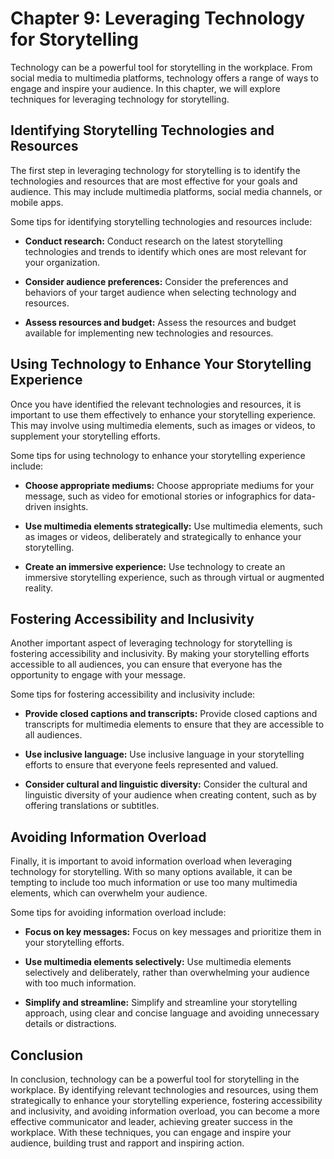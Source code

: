 Chapter 9: Leveraging Technology for Storytelling
=================================================

Technology can be a powerful tool for storytelling in the workplace. From social media to multimedia platforms, technology offers a range of ways to engage and inspire your audience. In this chapter, we will explore techniques for leveraging technology for storytelling.

Identifying Storytelling Technologies and Resources
---------------------------------------------------

The first step in leveraging technology for storytelling is to identify the technologies and resources that are most effective for your goals and audience. This may include multimedia platforms, social media channels, or mobile apps.

Some tips for identifying storytelling technologies and resources include:

* **Conduct research:** Conduct research on the latest storytelling technologies and trends to identify which ones are most relevant for your organization.

* **Consider audience preferences:** Consider the preferences and behaviors of your target audience when selecting technology and resources.

* **Assess resources and budget:** Assess the resources and budget available for implementing new technologies and resources.

Using Technology to Enhance Your Storytelling Experience
--------------------------------------------------------

Once you have identified the relevant technologies and resources, it is important to use them effectively to enhance your storytelling experience. This may involve using multimedia elements, such as images or videos, to supplement your storytelling efforts.

Some tips for using technology to enhance your storytelling experience include:

* **Choose appropriate mediums:** Choose appropriate mediums for your message, such as video for emotional stories or infographics for data-driven insights.

* **Use multimedia elements strategically:** Use multimedia elements, such as images or videos, deliberately and strategically to enhance your storytelling.

* **Create an immersive experience:** Use technology to create an immersive storytelling experience, such as through virtual or augmented reality.

Fostering Accessibility and Inclusivity
---------------------------------------

Another important aspect of leveraging technology for storytelling is fostering accessibility and inclusivity. By making your storytelling efforts accessible to all audiences, you can ensure that everyone has the opportunity to engage with your message.

Some tips for fostering accessibility and inclusivity include:

* **Provide closed captions and transcripts:** Provide closed captions and transcripts for multimedia elements to ensure that they are accessible to all audiences.

* **Use inclusive language:** Use inclusive language in your storytelling efforts to ensure that everyone feels represented and valued.

* **Consider cultural and linguistic diversity:** Consider the cultural and linguistic diversity of your audience when creating content, such as by offering translations or subtitles.

Avoiding Information Overload
-----------------------------

Finally, it is important to avoid information overload when leveraging technology for storytelling. With so many options available, it can be tempting to include too much information or use too many multimedia elements, which can overwhelm your audience.

Some tips for avoiding information overload include:

* **Focus on key messages:** Focus on key messages and prioritize them in your storytelling efforts.

* **Use multimedia elements selectively:** Use multimedia elements selectively and deliberately, rather than overwhelming your audience with too much information.

* **Simplify and streamline:** Simplify and streamline your storytelling approach, using clear and concise language and avoiding unnecessary details or distractions.

Conclusion
----------

In conclusion, technology can be a powerful tool for storytelling in the workplace. By identifying relevant technologies and resources, using them strategically to enhance your storytelling experience, fostering accessibility and inclusivity, and avoiding information overload, you can become a more effective communicator and leader, achieving greater success in the workplace. With these techniques, you can engage and inspire your audience, building trust and rapport and inspiring action.
